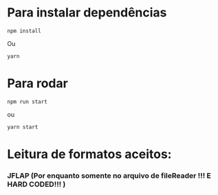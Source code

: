 # Para instalar dependências
```
npm install 
```
Ou
```
yarn 
```

# Para rodar 
```
npm run start
```
ou
```
yarn start
```

# Leitura de formatos aceitos:
### JFLAP (Por enquanto somente no arquivo de fileReader !!! E HARD CODED!!! )